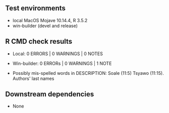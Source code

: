 ## Test environments

* local MacOS Mojave 10.14.4, R 3.5.2
* win-builder (devel and release)

## R CMD check results

* Local:        0 ERRORS | 0 WARNINGS | 0 NOTES
  
* Win-builder:  0 ERRORs | 0 WARNINGS | 1 NOTE
- Possibly mis-spelled words in DESCRIPTION: Soale (11:5) Tsyawo (11:15). Authors' last names


## Downstream dependencies

* None
